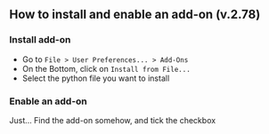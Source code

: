 ## How to install and enable an add-on (v.2.78)
### Install add-on
 + Go to `File > User Preferences... > Add-Ons`
 + On the Bottom, click on `Install from File...`
 + Select the python file you want to install 

### Enable an add-on
Just... Find the add-on somehow, and tick the checkbox
